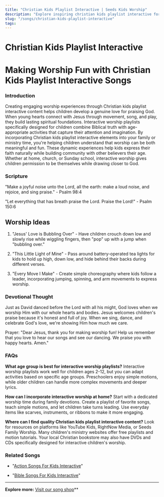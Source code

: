 ```yaml
---
title: "Christian Kids Playlist Interactive | Seeds Kids Worship"
description: "Explore inspiring christian kids playlist interactive for children's worship and faith development. Biblical music resources for families and ministry."
slug: "/songs/christian-kids-playlist-interactive"
tags:
---
```


# Christian Kids Playlist Interactive

# Making Worship Fun with Christian Kids Playlist Interactive Songs

### Introduction
Creating engaging worship experiences through Christian kids playlist interactive content helps children develop a genuine love for praising God. When young hearts connect with Jesus through movement, song, and play, they build lasting spiritual foundations. Interactive worship playlists specifically designed for children combine Biblical truth with age-appropriate activities that capture their attention and imagination. By incorporating Christian kids playlist interactive elements into your family or ministry time, you're helping children understand that worship can be both meaningful and fun. These dynamic experiences help kids express their faith naturally while building community with other believers their age. Whether at home, church, or Sunday school, interactive worship gives children permission to be themselves while drawing closer to God.

### Scripture
"Make a joyful noise unto the Lord, all the earth: make a loud noise, and rejoice, and sing praise." - Psalm 98:4

"Let everything that has breath praise the Lord. Praise the Lord!" - Psalm 150:6

## Worship Ideas
1. "Jesus' Love is Bubbling Over" - Have children crouch down low and slowly rise while wiggling fingers, then "pop" up with a jump when "bubbling over."

2. "This Little Light of Mine" - Pass around battery-operated tea lights for kids to hold up high, down low, and hide behind their backs during different verses.

3. "Every Move I Make" - Create simple choreography where kids follow a leader, incorporating jumping, spinning, and arm movements to express worship.

### Devotional Thought
Just as David danced before the Lord with all his might, God loves when we worship Him with our whole hearts and bodies. Jesus welcomes children's praise because it's honest and full of joy. When we sing, dance, and celebrate God's love, we're showing Him how much we care.

Prayer: "Dear Jesus, thank you for making worship fun! Help us remember that you love to hear our songs and see our dancing. We praise you with happy hearts. Amen."

### FAQs

**What age group is best for interactive worship playlists?**
Interactive worship playlists work well for children ages 2-12, but you can adapt activities based on specific age groups. Preschoolers enjoy simple motions, while older children can handle more complex movements and deeper lyrics.

**How can I incorporate interactive worship at home?**
Start with a dedicated worship time during family devotions. Create a playlist of favorite songs, teach simple motions, and let children take turns leading. Use everyday items like scarves, instruments, or ribbons to make it more engaging.

**Where can I find quality Christian kids playlist interactive content?**
Look for resources on platforms like YouTube Kids, RightNow Media, or Seeds Family Worship. Many children's ministry websites offer free playlists and motion tutorials. Your local Christian bookstore may also have DVDs and CDs specifically designed for interactive children's worship.

### Related Songs

- "[Action Songs For Kids Interactive](/songs/action-songs-for-kids-interactive/)"

- "[Bible Songs For Kids Interactive](/songs/bible-songs-for-kids-interactive/)"

---

**Explore more:** [Visit our song shop](https://seedskidsworship.com/shop)**

<!-- Schema Markup -->
<script type="application/ld+json">
{
  "@context": "https://schema.org",
  "@type": "MusicRecording",
  "name": "Christian Kids Playlist Interactive",
  "byArtist": {
    "@type": "MusicGroup",
    "name": "Seeds Kids Worship"
  },
  "isFamilyFriendly": true,
  "url": "https://seedskidsworship.com/songs/christian-kids-playlist-interactive/"
}
</script>